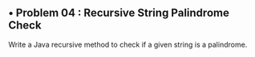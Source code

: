 ## • Problem 04 : Recursive String Palindrome Check

Write a Java recursive method to check if a given string is a palindrome.